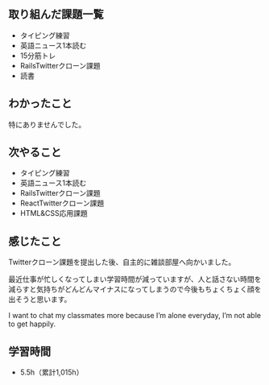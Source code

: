 ## 取り組んだ課題一覧
- タイピング練習
- 英語ニュース1本読む
- 15分筋トレ
- RailsTwitterクローン課題
- 読書
## わかったこと
特にありませんでした。
## 次やること
- タイピング練習
- 英語ニュース1本読む
- RailsTwitterクローン課題
- ReactTwitterクローン課題
- HTML&CSS応用課題
## 感じたこと
Twitterクローン課題を提出した後、自主的に雑談部屋へ向かいました。

最近仕事が忙しくなってしまい学習時間が減っていますが、人と話さない時間を減らすと気持ちがどんどんマイナスになってしまうので今後もちょくちょく顔を出そうと思います。

I want to chat my classmates more because I’m alone everyday, I’m not able to get happily.

## 学習時間
- 5.5h（累計1,015h）
